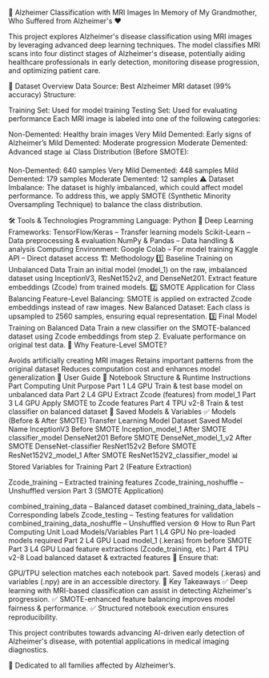 🧠 Alzheimer Classification with MRI Images
In Memory of My Grandmother, Who Suffered from Alzheimer's ❤️

This project explores Alzheimer's disease classification using MRI images by leveraging advanced deep learning techniques. The model classifies MRI scans into four distinct stages of Alzheimer's disease, potentially aiding healthcare professionals in early detection, monitoring disease progression, and optimizing patient care.

📂 Dataset Overview
Data Source: Best Alzheimer MRI dataset (99% accuracy)
Structure:

Training Set: Used for model training
Testing Set: Used for evaluating performance
Each MRI image is labeled into one of the following categories:

Non-Demented: Healthy brain images
Very Mild Demented: Early signs of Alzheimer’s
Mild Demented: Moderate progression
Moderate Demented: Advanced stage
📊 Class Distribution (Before SMOTE):

Non-Demented: 640 samples
Very Mild Demented: 448 samples
Mild Demented: 179 samples
Moderate Demented: 12 samples
⚠️ Dataset Imbalance:
The dataset is highly imbalanced, which could affect model performance. To address this, we apply SMOTE (Synthetic Minority Oversampling Technique) to balance the class distribution.

🛠 Tools & Technologies
Programming Language: Python 🐍
Deep Learning Frameworks:
TensorFlow/Keras – Transfer learning models
Scikit-Learn – Data preprocessing & evaluation
NumPy & Pandas – Data handling & analysis
Computing Environment:
Google Colab – For model training
Kaggle API – Direct dataset access
🏗 Methodology
1️⃣ Baseline Training on Unbalanced Data
Train an initial model (model_1) on the raw, imbalanced dataset using InceptionV3, ResNet152v2, and DenseNet201.
Extract feature embeddings (Zcode) from trained models.
2️⃣ SMOTE Application for Class Balancing
Feature-Level Balancing: SMOTE is applied on extracted Zcode embeddings instead of raw images.
New Balanced Dataset: Each class is upsampled to 2560 samples, ensuring equal representation.
3️⃣ Final Model Training on Balanced Data
Train a new classifier on the SMOTE-balanced dataset using Zcode embeddings from step 2.
Evaluate performance on original test data.
📌 Why Feature-Level SMOTE?

Avoids artificially creating MRI images
Retains important patterns from the original dataset
Reduces computation cost and enhances model generalization
📖 User Guide
📌 Notebook Structure & Runtime Instructions
Part	Computing Unit	Purpose
Part 1	L4 GPU	Train & test base model on unbalanced data
Part 2	L4 GPU	Extract Zcode (features) from model_1
Part 3	L4 GPU	Apply SMOTE to Zcode features
Part 4	TPU v2-8	Train & test classifier on balanced dataset
📂 Saved Models & Variables
✅ Models (Before & After SMOTE)
Transfer Learning Model	Dataset	Saved Model Name
InceptionV3	Before SMOTE	Inception_model_1
After SMOTE	classifier_model
DenseNet201	Before SMOTE	DenseNet_model_1_v2
After SMOTE	DenseNet-classifier
ResNet152v2	Before SMOTE	ResNet152V2_model_1
After SMOTE	ResNet152V2_classifier_model
📊 Stored Variables for Training
Part 2 (Feature Extraction)

Zcode_training – Extracted training features
Zcode_training_noshuffle – Unshuffled version
Part 3 (SMOTE Application)

combined_training_data – Balanced dataset
combined_training_data_labels – Corresponding labels
Zcode_testing – Testing features for validation
combined_training_data_noshuffle – Unshuffled version
⚙️ How to Run
Part	Computing Unit	Load Models/Variables
Part 1	L4 GPU	No pre-loaded models required
Part 2	L4 GPU	Load model_1 (.keras) from before SMOTE
Part 3	L4 GPU	Load feature extractions (Zcode_training, etc.)
Part 4	TPU v2-8	Load balanced dataset & extracted features
📌 Ensure that:

GPU/TPU selection matches each notebook part.
Saved models (.keras) and variables (.npy) are in an accessible directory.
🎯 Key Takeaways
✅ Deep learning with MRI-based classification can assist in detecting Alzheimer's progression.
✅ SMOTE-enhanced feature balancing improves model fairness & performance.
✅ Structured notebook execution ensures reproducibility.

This project contributes towards advancing AI-driven early detection of Alzheimer's disease, with potential applications in medical imaging diagnostics.

💙 Dedicated to all families affected by Alzheimer’s.



